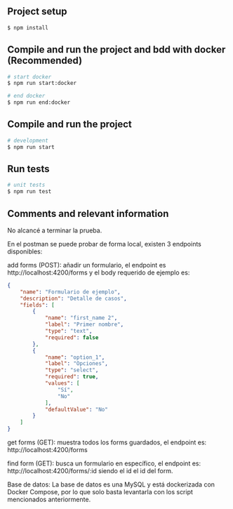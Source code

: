 ## Project setup

```bash
$ npm install
```
## Compile and run the project and bdd with docker (Recommended)

```bash
# start docker
$ npm run start:docker

# end docker
$ npm run end:docker
```

## Compile and run the project

```bash
# development
$ npm run start
```

## Run tests

```bash
# unit tests
$ npm run test
```

## Comments and relevant information

No alcancé a terminar la prueba. 

En el postman se puede probar de forma local, existen 3 endpoints disponibles:

add forms (POST): añadir un formulario, el endpoint es http://localhost:4200/forms y el body requerido de ejemplo es: 
```json
{
    "name": "Formulario de ejemplo",
    "description": "Detalle de casos",
    "fields": [
        {
            "name": "first_name 2",
            "label": "Primer nombre",
            "type": "text",
            "required": false
        },
        {
            "name": "option_1",
            "label": "Opciones",
            "type": "select",
            "required": true,
            "values": [
                "Sí",
                "No"
            ],
            "defaultValue": "No"
        }
    ]
}
```
get forms (GET): muestra todos los forms guardados, el endpoint es: http://localhost:4200/forms

find form (GET): busca un formulario en específico, el endpoint es: http://localhost:4200/forms/:id siendo el id el id del form.

Base de datos: La base de datos es una MySQL y está dockerizada con Docker Compose, por lo que solo basta levantarla con los script mencionados anteriormente. 